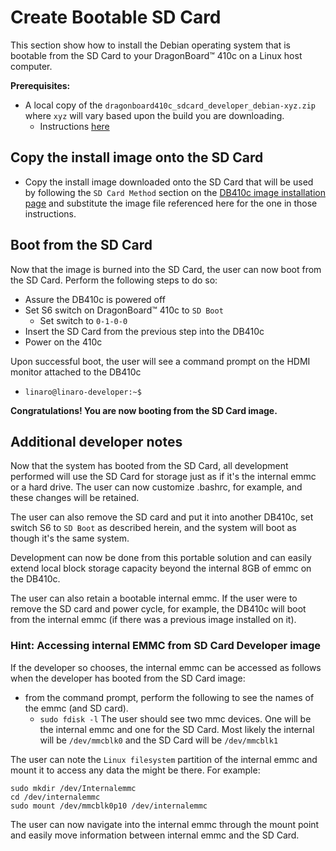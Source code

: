# Create Bootable SD Card

This section show how to install the Debian operating system that is bootable from the SD Card to your DragonBoard™ 410c on a Linux host computer.

**Prerequisites:**

* A local copy of the `dragonboard410c_sdcard_developer_debian-xyz.zip` where `xyz` will vary based upon the build you are downloading.
     * Instructions [here](https://github.com/dbharbin/documentation/blob/master/ConsumerEdition/DragonBoard-410c/Downloads/Debian.md)
     
## Copy the install image onto the SD Card

* Copy the install image downloaded onto the SD Card that will be used by following the `SD Card Method` section on the [DB410c image installation page](https://www.96boards.org/db410c-getting-started/Installation/README.md/) and substitute the image file referenced here for the one in those instructions.

## Boot from the SD Card
Now that the image is burned into the SD Card, the user can now boot from the SD Card.  Perform the following steps to do so:

* Assure the DB410c is powered off
* Set S6 switch on DragonBoard™ 410c to `SD Boot`
     * Set switch to `0-1-0-0`
* Insert the SD Card from the previous step into the DB410c
* Power on the 410c

Upon successful boot, the user will see a command prompt on the HDMI monitor attached to the DB410c
* `linaro@linaro-developer:~$`

**Congratulations!  You are now booting from the SD Card image.**

## Additional developer notes
Now that the system has booted from the SD Card, all development performed will use the SD Card for storage just as if it's the internal emmc or a hard drive. The user can now customize .bashrc, for example, and these changes will be retained.

The user can also remove the SD card and put it into another DB410c, set switch S6 to `SD Boot` as described herein, and the system will boot as though it's the same system.

Development can now be done from this portable solution and can easily extend local block storage capacity beyond the internal 8GB of emmc on the DB410c.  

The user can also retain a bootable internal emmc.  If the user were to remove the SD card and power cycle, for example, the DB410c will boot from the internal emmc (if there was a previous image installed on it).

### Hint: Accessing internal EMMC from SD Card Developer image
If the developer so chooses, the internal emmc can be accessed as follows when the developer has booted from the SD Card image:

* from the command prompt, perform the following to see the names of the emmc (and SD card).
     * `sudo fdisk -l`
     The user should see two mmc devices.  One will be the internal emmc and one for the SD Card.  Most likely the internal will be `/dev/mmcblk0` and the SD Card will be `/dev/mmcblk1`
     
The user can note the `Linux filesystem` partition of the internal emmc and mount it to access any data the might be there.  For example:
```
sudo mkdir /dev/Internalemmc
cd /dev/internalemmc
sudo mount /dev/mmcblk0p10 /dev/internalemmc
```
 The user can now navigate into the internal emmc through the mount point and easily move information between internal emmc and the SD Card.
       

